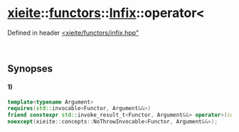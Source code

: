 # [xieite](../../../../../../xieite.md)\:\:[functors](../../../../../../functors.md)\:\:[Infix<Functor>](../../../../infix.md)\:\:operator<
Defined in header [<xieite/functors/infix.hpp"](../../../../../../../include/xieite/functors/infix.hpp)

&nbsp;

## Synopses
#### 1)
```cpp
template<typename Argument>
requires(std::invocable<Functor, Argument&&>)
friend constexpr std::invoke_result_t<Functor, Argument&&> operator>(const xieite::functors::Infix<Functor>& infix, Argument&& argument)
noexcept(xieite::concepts::NoThrowInvocable<Functor, Argument&&>);
```
